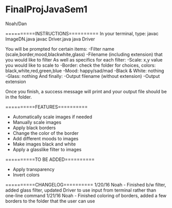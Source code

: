 # FinalProjJavaSem1
Noah/Dan

==========INSTRUCTIONS==========
In your terminal, type:
javac ImageDN.java
javac Driver.java
java Driver

You will be prompted for certain items:
-Filter name (scale,border,mood,blackwhite,glass)
-Filename (including extension) that you would like to filter
As well as specifics for each filter:
-Scale: x,y value you would like to scale to
-Border: check the folder for choices, colors: black,white,red,green,blue
-Mood: happy/sad/mad
-Black & White: nothing
-Glass: nothing
And finally:
-Output filename (without extension)
-Output extension

Once you finish, a success message will print and your output file should be in the folder.

==========FEATURES==========
* Automatically scale images if needed
* Manually scale images
* Apply black borders
* Change the color of the border
* Add different moods to images
* Make images black and white
* Apply a glasslike filter to images

==========TO BE ADDED==========
* Apply transparency
* Invert colors

==========CHANGELOG==========
1/20/16
Noah - Finished b/w filter, added glass filter, updated Driver to use input from terminal rather than one-line command
1/21/16
Noah - Finished coloring of borders, added a few borders to the folder that the user can use
